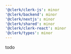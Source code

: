```yaml
---
'@clerk/clerk-js': minor
'@clerk/backend': minor
'@clerk/nextjs': minor
'@clerk/shared': minor
'@clerk/clerk-react': minor
'@clerk/types': minor
---
```


todo
